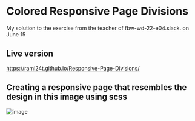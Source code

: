 # Colored Responsive Page Divisions

My solution to the exercise from the teacher of fbw-wd-22-e04.slack. on June 15

## Live version

https://rami24t.github.io/Responsive-Page-Divisions/

## Creating a responsive page that resembles the design in this image using scss

![image](https://user-images.githubusercontent.com/103028944/173941327-06d05bef-7a44-4bc4-9b2c-4c8770fa5056.png)
